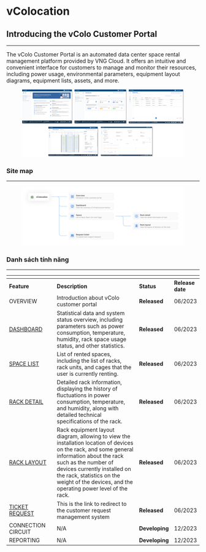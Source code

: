 # vColocation

## Introducing the vColo Customer Portal

***

The vColo Customer Portal is an automated data center space rental management platform provided by VNG Cloud. It offers an intuitive and convenient interface for customers to manage and monitor their resources, including power usage, environmental parameters, equipment layout diagrams, equipment lists, assets, and more.

<figure><img src="../.gitbook/assets/image (9) (1) (1) (1) (1) (1).png" alt=""><figcaption></figcaption></figure>

### Site map <a href="#vcolocation-sitemap" id="vcolocation-sitemap"></a>

***

<figure><img src="../.gitbook/assets/image (1) (1) (1) (1) (1) (1) (1) (1) (1) (1) (1) (1) (1) (1) (1) (1).png" alt=""><figcaption></figcaption></figure>

### Danh sách tính năng <a href="#vcolocation-danhsachtinhnang" id="vcolocation-danhsachtinhnang"></a>

***

<table data-header-hidden><thead><tr><th width="140"></th><th width="403"></th><th></th><th></th></tr></thead><tbody><tr><td><strong>Feature</strong></td><td><strong>Description</strong></td><td><strong>Status</strong></td><td><strong>Release date</strong></td></tr><tr><td>OVERVIEW</td><td>Introduction about vColo customer portal</td><td><strong>Released</strong></td><td>06/2023</td></tr><tr><td><a href="https://vngctech.atlassian.net/wiki/spaces/VCPUG/pages/878673926">DASHBOARD</a></td><td>Statistical data and system status overview, including parameters such as power consumption, temperature, humidity, rack space usage status, and other statistics.</td><td><strong>Released</strong></td><td>06/2023</td></tr><tr><td><a href="https://vngctech.atlassian.net/wiki/spaces/VCPUG/pages/878477322">SPACE LIST</a></td><td>List of rented spaces, including the list of racks, rack units, and cages that the user is currently renting.</td><td><strong>Released</strong></td><td>06/2023</td></tr><tr><td><a href="https://vngctech.atlassian.net/wiki/spaces/VCPUG/pages/878542922">RACK DETAIL</a></td><td>Detailed rack information, displaying the history of fluctuations in power consumption, temperature, and humidity, along with detailed technical specifications of the rack.</td><td><strong>Released</strong></td><td>06/2023</td></tr><tr><td><a href="https://vngctech.atlassian.net/wiki/spaces/VCPUG/pages/879001601">RACK LAYOUT</a></td><td>Rack equipment layout diagram, allowing to view the installation location of devices on the rack, and some general information about the rack such as the number of devices currently installed on the rack, statistics on the weight of the devices, and the operating power level of the rack.</td><td><strong>Released</strong></td><td>06/2023</td></tr><tr><td><a href="https://vngctech.atlassian.net/wiki/spaces/VCPUG/pages/882147377">TICKET REQUEST</a></td><td>This is the link to redirect to the customer request management system</td><td><strong>Released</strong></td><td>06/2023</td></tr><tr><td>CONNECTION CIRCUIT</td><td>N/A</td><td><strong>Developing</strong></td><td>12/2023</td></tr><tr><td>REPORTING</td><td>N/A</td><td><strong>Developing</strong></td><td>12/2023</td></tr></tbody></table>

